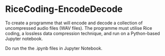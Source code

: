 # RiceCoding-EncodeDecode
 
To create a programme that will encode and decode a collection of uncompressed audio files (WAV files). The programme must utilise Rice coding, a lossless data compression technique, and run on a Python-based Jupyter notebook.

Do run the the .ipynb files in Jupyter Notebook. 

